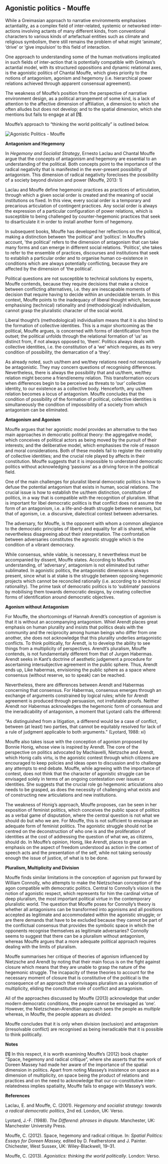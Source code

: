 ## Agonistic politics - Mouffe

While a Greimasian approach to narrative environments emphasises actantiality, as a complex field of inter-related, systemic or networked inter-actions involving actants of many different kinds, from conventional characters to various kinds of artefactual entities such as climate and religious symbolism, there still remains the problem of what might ‘animate’, ‘drive’ or ‘give impulsion’ to this field of interaction.

One approach to understanding some of the human motivations implicated in such fields of inter-action that is potentially compatible with Greimas’s actantial model, with its structured oppositions and dynamic relational axes, is the agonistic politics of Chantal Mouffe, which gives priority to the notions of antagonism, agonism and hegemony (i.e. hierarchical power relations achieved through apparent consensual agreement).

The weakness of Mouffe’s position from the perspective of narrative environment design, as a political arrangement of some kind, is a lack of attention to the affective dimension of affiliation, a dimension to which she often alludes but does not develop; and to the spatial dimension, which she mentions but fails to engage at all **[1]**.

Mouffe’s approach to “thinking the world politically” is outlined below.

![Agonistic Politics - Mouffe](Agonistic-Politics-Mouffe.png)

**Antagonism and Hegemony**

In _Hegemony and Socialist Strategy_, Ernesto Laclau and Chantal Mouffe argue that the concepts of antagonism and hegemony are essential to an understanding of the political. Both concepts point to the importance of the radical negativity that is manifested in the ever-present possibility of antagonism. This dimension of radical negativity forecloses the possibility of a society beyond division and power (Mouffe, 2013: 1)

Laclau and Mouffe define hegemonic practices as practices of articulation, through which a given social order is created and the meaning of social institutions os fixed. In this view, every social order is a temporary and precarious articulation of contingent practices. Any social order is always the expression of a particular configuration of power relations, which is susceptible to being challenged by counter-hegemonic practices that seek to disarticulate it in order to install another form of hegemony.

In subsequent books, Mouffe has developed her reflections on the political, making a distinction between ‘the political’ and ‘politics’. In Mouffe’s account, ’the political’ refers to the dimension of antagonism that can take many forms and can emerge in different social relations. ‘Politics’, she takes to refer to the ensemble of practices, discourses and institutions that seek to establish a particular order and to organise human co-existence in conditions which are always potentially conflicting, because they are affected by the dimension of ‘the political’.

Political questions are not susceptible to technical solutions by experts, Mouffe contends, because they require decisions that make a choice between conflicting alternatives, i.e. they are inescapable moments of decision that require having to decide within an undecidable terrain. In this context, Mouffe points to the inadequacy of liberal thought which, because emphasising (technical) rationality and (methodological) individualism, cannot grasp the pluralistic character of the social world.

Liberal thought’s (methodological) individualism means that it is also blind to the formation of collective identities. This is a major shortcoming as the political, Mouffe argues, is concerned with forms of identification from the outset; the political unfolds through the relational formation of ‘us’ as distinct from, if not always opposed to, ‘them’. Politics always deals with collective identities, i.e. the constitution of a ‘we’ which requires, as its very condition of possibility, the demarcation of a ‘they’.

As already noted, such us/them and we/they relations need not necessarily be antagonistic. They may concern questions of recognising differences. Nevertheless, there is always the possibility that and us/them, we/they relation might become a friend/enemy relation. This transformation occurs when differences begin to be perceived as threats to ‘our’ collective identity, to our existence as a collective body. Henceforth, any us/them relation becomes a locus of antagonism. Mouffe concludes that the condition of possibility of the formation of political, collective identities is simultaneously the condition of impossibility of a society from which antagonism can be eliminated.

**Antagonism and Agonism**

Mouffe argues that her agonistic model provides an alternative to the two main approaches in democratic political theory: the aggregative model, which conceives of political actors as being moved by the pursuit of their interests; and the deliberative model, which emphasises the role of reason and moral considerations. Both of these models fail to register the centrality of collective identities; and the crucial role played by affects in their constitution. Mouffe suggests that it is impossible to understand democratic politics without acknowledging ‘passions’ as a driving force in the political field.

One of the main challenges for pluralist liberal democratic politics is how to defuse the potential antagonism that exists in human, social relations. The crucial issue is how to establish the us/them distinction, constitutive of politics, in a way that is compatible with the recognition of pluralism. What is important for libel democratic politics is that conflict does not assume the form of an antagonism, i.e. a life-and-death struggle between enemies, but that of agonism, i.e. a discursive, dialectical contest between adversaries.

The adversary, for Mouffe, is the opponent with whom a common allegiance to the democratic principles of liberty and equality for all is shared, while nevertheless disagreeing about their interpretation. The confrontation between adversaries constitutes the agnostic struggle which is the condition of a vibrant democracy.

While consensus, while viable, is necessary, it nevertheless must be accompanied by dissent, Mouffe states. According to Mouffe’s understanding, of ‘adversary’, antagonism is not eliminated but rather sublimated. In agonistic politics, the antagonistic dimension is always present, since what is at stake is the struggle between opposing hegemonic projects which cannot be reconciled rationally (i.e. according to a technical rationality). The prime task of democratic politics is to ‘sublimate’ passions by mobilising them towards democratic designs, by creating collective forms of identification around democratic objectives.

**Agonism without Antagonism**

For Mouffe, the shortcomings of Hannah Arendt’s conception of agonism is that it is without an accompanying antagonism. Whiel Arendt places great emphasis on human plurality and insists that politics deals with the community and the reciprocity among human beings who differ from one another, she does not acknowledge that this plurality underlies antagonistic conflicts. To think politically, for Arendt, is to develop the ability to see things from a multiplicity of perspectives. Arendt’s pluralism, Mouffe contends, is not fundamentally different from that of Jurgen Habermas. Arendt seeks in Kant’s doctrine of aesthetic judgement a procedure for ascertaining intersubjective agreement in the public sphere. Thus, Arendt ends up, Like habermas, envisioning the public sphere as a space where consensus (without reserve, so to speak) can be reached.

Nevertheless, there are differences between Arendt and Habermas concerning that consensus. For Habermas, consensus emerges through an exchange of arguments constrained by logical rules; while for Arendt agreement is produced through persuasion, not irrefutable proofs. Neither Arendt nor Habermas acknowledges the hegemonic form of consensus and the ineradicability of antagonism, a moment that Lyotard calls the differend:

“As distinguished from a litigation, a differend would be a case of conflict, between (at least) two parties, that cannot be equitably resolved for lack of a rule of judgment applicable to both arguments.” (Lyotard, 1988: xi)

Mouffe also takes issue with the conception of agonism proposed by Bonnie Honig, whose view is inspired by Arendt. The core of the perspective on politics advocated by Machiavelli, Nietzsche and Arendt, which Honig calls virtu, is the agonistic contest through which citizens are encouraged to keep policies and ideas open to discussion and to challenge any attempts to end debate. Mouffe, while agreeing with the importance of contest, does not think that the character of agonistic struggle can be envisaged solely in terms of an ongoing contestation over issues or identities. She suggests that the crucial role go hegemonic articulations also needs to be grasped, as does the necessity of challenging what exists and of constructing new articulations and new institutions.

The weakness of Honig’s approach, Mouffe proposes, can be seen in her exposition of feminist politics, which conceives the public space of politics as a verbal game of disputation, where the central question is not what we should do but who we are. For Mouffe, this is not sufficient to envisage an adequate form of feminist politics. The agonistic struggle should not be centred on the deconstruction of who one is and the proliferation of identities at the cost of addressing the question of what we, as citizens, should do. In Mouffe’s opinion, Honig, like Arendt, places to great an emphasis on the aspect of freedom understood as action in the context of speech acts and the presentation of the self, while not taking seriously enough the issue of justice, of what is to be done.

**Pluralism, Multiplicity and Division**

Mouffe finds similar limitations in the conception of agonism put forward by William Connolly, who attempts to make the Nietzschean conception of the agon compatible with democratic politics. Central to Connolly’s vision is the notion of agonistic respect, which represents for him the cardinal virtue of deep pluralism, the most important political virtue in the contemporary pluralistic world. The question that Mouffe poses for Connolly’s theory is whether all antagonisms can be transformed into agonisms and all positions accepted as legitimate and accommodated within the agonistic struggle; or are there demands that have to be excluded because they cannot be part of the conflictual consensus that provides the symbolic space in which the opponents recognise themselves as legitimate adversaries? Connolly seems to suggest that there can be a pluralism without antagonism, whereas Mouffe argues that a more adequate political approach requires dealing with the limits of pluralism.

Mouffe summarises her critique of theories of agonism influenced by Nietzsche and Arendt by noting that their main focus is on the fight against closure which means that they are unable to grasp the nature of the hegemonic struggle. The incapacity of these theories to account for the necessary moment of closure that is constitutive of the political is the consequence of an approach that envisages pluralism as a valorisation of multiplicity, eliding the constitutive role of conflict and antagonism.

All of the approaches discussed by Mouffe (2013) acknowledge that under modern democratic conditions, the people cannot be envisaged as ‘one’. However, the Nietzschean-Arendtian approach sees the people as _multiple_ whereas, in Mouffe, the people appears as _divided_.

Mouffe concludes that it is only when division (exclusion) and antagonism (irresolvable conflict) are recognised as being ineradicable that it is possible to think politically.

**Notes**

**[1]** In this respect, it is worth examining Mouffe’s (2012) book chapter “Space, hegemony and radical critique”, where she asserts that the work of Doreen Massey had made her aware of the importance of the spatial dimension in politics. Apart from noting Massey’s insistence on space as a dimension of multiplicity, on space being the product of relations and practices and on the need to acknowledge that our co-constitutive inter-relatedness implies spatiality, Mouffe fails to engage with Massey’s work.

**References**

Laclau, E. and Mouffe, C. (2001). _Hegemony and socialist strategy: towards a radical democratic politics_, 2nd ed. London, UK: Verso.

Lyotard, J.-F. (1988). _The Differend: phrases in dispute_. Manchester, UK: Manchester University Press.

Mouffe, C. (2012). Space, hegemony and radical critique. In: _Spatial Politics: Essays for Doreen Massey,_ edited by D. Featherstone and J. Painter. Chichester, West Sussex, UK: Wiley-Blackwell, 19–31.

Mouffe, C. (2013). _Agonistics: thinking the world politically_. London: Verso.
